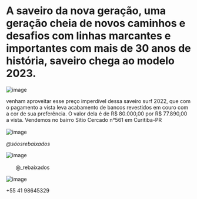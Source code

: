 # A saveiro da nova geração, uma geração cheia de novos caminhos e desafios com linhas marcantes e importantes com mais de 30 anos de história, saveiro chega ao modelo 2023.

![image](https://user-images.githubusercontent.com/113137924/197024625-0209ce00-c857-46e5-b421-3626f62e886f.png)


venham aproveitar esse preço imperdível dessa saveiro surf 2022, que com o pagamento a vista leva acabamento de bancos revestidos em couro com a cor de sua preferência.
O valor dela é de R$ 80.000,00 por R$ 77.890,00 a vista. Vendemos no bairro Sitio Cercado n°561 em Curitiba-PR

![image](https://user-images.githubusercontent.com/113137924/197025674-5d5afef2-91bb-4dc9-8c80-5981541aebad.png)ㅤ


_@sóosrebaixados_

![image](https://user-images.githubusercontent.com/113137924/197040626-4e709ca0-5c52-405d-850a-4e9964049757.png)

ㅤㅤ@_rebaixados

![image](https://user-images.githubusercontent.com/113137924/197043954-7626a5e4-9863-4adb-a5c5-11f919f27157.png)

+55 41 98645329
